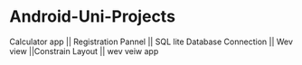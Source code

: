 # Android-Uni-Projects
Calculator app || Registration Pannel  || SQL lite Database Connection || Wev view ||Constrain Layout || wev veiw app
